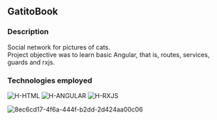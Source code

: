 ## GatitoBook

### Description
<div>
  <p>
    Social network for pictures of cats.
    <br> 
    Project objective was to learn basic Angular, that is, routes, services, guards and rxjs.
  </p>
</div>

### Technologies employed
<div>
  <img alt="H-HTML" src="https://img.shields.io/badge/html5-%23E34F26.svg?style=for-the-badge&logo=html5&logoColor=white">
  <img alt="H-ANGULAR" src="https://img.shields.io/badge/Angular-DD0031?style=for-the-badge&logo=angular&logoColor=white">
  <img alt="H-RXJS" src="https://img.shields.io/badge/RxJs-EA378E?style=for-the-badge&logo=reactivex&logoColor=white">
</div>

![8ec6cd17-4f6a-444f-b2dd-2d424aa00c06](https://user-images.githubusercontent.com/39351656/171162259-4f665e1e-7b44-4e59-bc83-e13c35f07a81.png)


